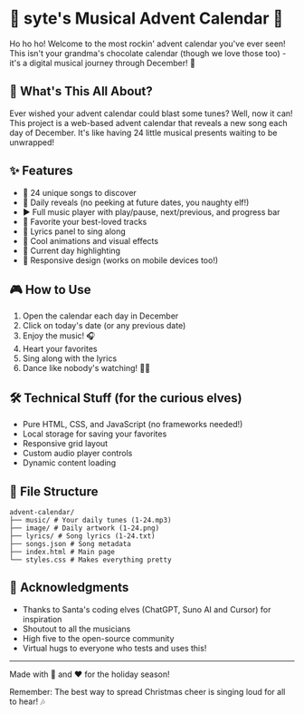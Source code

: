 # 🎄  syte's Musical Advent Calendar 🎵

Ho ho ho! Welcome to the most rockin' advent calendar you've ever seen! This isn't your grandma's chocolate calendar (though we love those too) - it's a digital musical journey through December! 🎸

## 🎅 What's This All About?

Ever wished your advent calendar could blast some tunes? Well, now it can! This project is a web-based advent calendar that reveals a new song each day of December. It's like having 24 little musical presents waiting to be unwrapped!

## ✨ Features

- 🎵 24 unique songs to discover
- 📅 Daily reveals (no peeking at future dates, you naughty elf!)
- ▶️ Full music player with play/pause, next/previous, and progress bar
- 💝 Favorite your best-loved tracks
- 📜 Lyrics panel to sing along
- 🎨 Cool animations and visual effects
- 🌟 Current day highlighting
- 📱 Responsive design (works on mobile devices too!)

## 🎮 How to Use

1. Open the calendar each day in December
2. Click on today's date (or any previous date)
3. Enjoy the music! 🎧
4. Heart your favorites
5. Sing along with the lyrics
6. Dance like nobody's watching! 💃🕺

## 🛠️ Technical Stuff (for the curious elves)

- Pure HTML, CSS, and JavaScript (no frameworks needed!)
- Local storage for saving your favorites
- Responsive grid layout
- Custom audio player controls
- Dynamic content loading

## 🎨 File Structure

```
advent-calendar/
├── music/ # Your daily tunes (1-24.mp3)
├── image/ # Daily artwork (1-24.png)
├── lyrics/ # Song lyrics (1-24.txt)
├── songs.json # Song metadata
├── index.html # Main page
└── styles.css # Makes everything pretty
```

## 🙏 Acknowledgments

- Thanks to Santa's coding elves (ChatGPT, Suno AI and Cursor) for inspiration
- Shoutout to all the musicians
- High five to the open-source community
- Virtual hugs to everyone who tests and uses this!

---

Made with 🎵 and ❤️ for the holiday season!

Remember: The best way to spread Christmas cheer is singing loud for all to hear! 🎶
